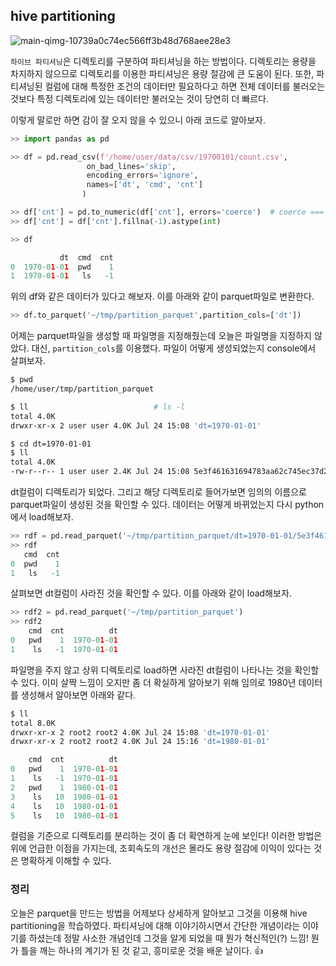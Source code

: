 ## hive partitioning

![main-qimg-10739a0c74ec566ff3b48d768aee28e3](https://github.com/user-attachments/assets/f9bab3fe-1881-4dbe-8844-4dc68abc6a7b)

`하이브 파티셔닝`은 디렉토리를 구분하여 파티셔닝을 하는 방법이다. 디렉토리는 용량을 차지하지 않으므로 디렉토리를 이용한 파티셔닝은 용량 절감에 큰 도움이 된다. 또한, 파티셔닝된 컬럼에 대해 특정한 조건의 데이터만 필요하다고 하면 전체 데이터를 불러오는 것보다 특정 디렉토리에 있는 데이터만 불러오는 것이 당연히 더 빠르다. 

이렇게 말로만 하면 감이 잘 오지 않을 수 있으니 아래 코드로 알아보자.


```python
>> import pandas as pd

>> df = pd.read_csv(f'/home/user/data/csv/19700101/count.csv',
                 on_bad_lines='skip',
                 encoding_errors='ignore',
                 names=['dt', 'cmd', 'cnt']
                )

>> df['cnt'] = pd.to_numeric(df['cnt'], errors='coerce')  # coerce === NaN
>> df['cnt'] = df['cnt'].fillna(-1).astype(int)

>> df

           dt  cmd  cnt
0  1970-01-01  pwd    1
1  1970-01-01   ls   -1
```
위의 df와 같은 데이터가 있다고 해보자. 이를 아래와 같이 parquet파일로 변환한다.

```python
>> df.to_parquet('~/tmp/partition_parquet',partition_cols=['dt'])
```
어제는 parquet파일을 생성할 때 파일명을 지정해줬는데 오늘은 파일명을 지정하지 않았다. 대신, `partition_cols`를 이용했다. 파일이 어떻게 생성되었는지 console에서 살펴보자.

```bash
$ pwd
/home/user/tmp/partition_parquet

$ ll							# ls -l
total 4.0K
drwxr-xr-x 2 user user 4.0K Jul 24 15:08 'dt=1970-01-01'

$ cd dt=1970-01-01
$ ll
total 4.0K
-rw-r--r-- 1 user user 2.4K Jul 24 15:08 5e3f461631694783aa62c745ec37d274-0.parquet
```
dt컬럼이 디렉토리가 되었다. 그리고 해당 디렉토리로 들어가보면 임의의 이름으로 parquet파일이 생성된 것을 확인할 수 있다. 데이터는 어떻게 바뀌었는지 다시 python에서 load해보자.

```python
>> rdf = pd.read_parquet('~/tmp/partition_parquet/dt=1970-01-01/5e3f461631694783aa62c745ec37d274-0.parquet')
>> rdf
   cmd  cnt
0  pwd    1
1   ls   -1
```
살펴보면 dt컬럼이 사라진 것을 확인할 수 있다. 이를 아래와 같이 load해보자.

```python
>> rdf2 = pd.read_parquet('~/tmp/partition_parquet')
>> rdf2
    cmd  cnt          dt
0   pwd    1  1970-01-01
1    ls   -1  1970-01-01
```
파일명을 주지 않고 상위 디렉토리로 load하면 사라진 dt컬럼이 나타나는 것을 확인할 수 있다. 이미 살짝 느낌이 오지만 좀 더 확실하게 알아보기 위해 임의로 1980년 데이터를 생성해서 알아보면 아래와 같다.

```bash
$ ll
total 8.0K
drwxr-xr-x 2 root2 root2 4.0K Jul 24 15:08 'dt=1970-01-01'
drwxr-xr-x 2 root2 root2 4.0K Jul 24 15:16 'dt=1980-01-01'
```
```python
    cmd  cnt          dt
0   pwd    1  1970-01-01
1    ls   -1  1970-01-01
2   pwd    1  1980-01-01
3    ls   10  1980-01-01
4    ls   10  1980-01-01
5    ls   10  1980-01-01
```
컬럼을 기준으로 디렉토리를 분리하는 것이 좀 더 확연하게 눈에 보인다! 이러한 방법은 위에 언급한 이점을 가지는데, 조회속도의 개선은 몰라도 용량 절감에 이익이 있다는 것은 명확하게 이해할 수 있다.

### 정리

오늘은 parquet을 만드는 방법을 어제보다 상세하게 알아보고 그것을 이용해 hive partitioning을 학습하였다. 파티셔닝에 대해 이야기하시면서 간단한 개념이라는 이야기를 하셨는데 정말 사소한 개념인데 그것을 알게 되었을 때 뭔가 혁신적인(?) 느낌! 뭔가 틀을 깨는 하나의 계기가 된 것 같고, 흥미로운 것을 배운 날이다. :+1:
